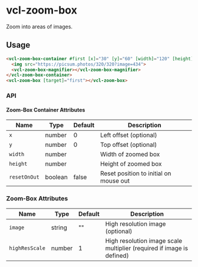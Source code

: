 # vcl-zoom-box

Zoom into areas of images.

## Usage

```html
<vcl-zoom-box-container #first [x]="30" [y]="60" [width]="120" [height]="190">
  <img src="https://picsum.photos/320/320?image=434">
  <vcl-zoom-box-magnifier></vcl-zoom-box-magnifier>
</vcl-zoom-box-container>
<vcl-zoom-box [target]="first"></vcl-zoom-box>
```

### API

#### Zoom-Box Container Attributes

| Name                | Type        | Default            | Description
| ------------------- | ----------- | ------------------ |--------------
| `x`                 | number      | 0                  | Left offset (optional)
| `y`                 | number      | 0                  | Top offset (optional)
| `width`             | number      |                    | Width of zoomed box
| `height`            | number      |                    | Height of zoomed box
| `resetOnOut`        | boolean     | false              | Reset position to initial on mouse out

### Zoom-Box Attributes

| Name                | Type        | Default            | Description
| ------------        | ----------- | ------------------ |--------------
| `image`             | string      | ""                 | High resolution image (optional)
| `highResScale`      | number      | 1                  | High resolution image scale multiplier (required if image is defined)
